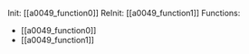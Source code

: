 Init: [[a0049_function0]]
ReInit: [[a0049_function1]]
Functions:
- [[a0049_function0]]
- [[a0049_function1]]
